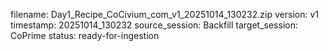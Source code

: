 filename: Day1_Recipe_CoCivium_com_v1_20251014_130232.zip
version: v1
timestamp: 20251014_130232
source_session: Backfill
target_session: CoPrime
status: ready-for-ingestion
